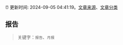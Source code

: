:alarm_clock: 更新时间: 2024-09-05 04:41:19。[文章来源](/README.md)、[文章分类](/TAGS.md)

## 报告


> 关键字：`报告`、`月报`



